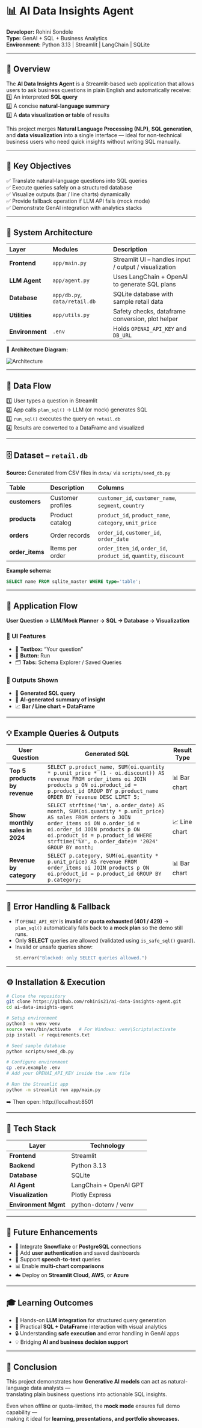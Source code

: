 # 📊 AI Data Insights Agent  

**Developer:** Rohini Sondole  
**Type:** GenAI + SQL + Business Analytics  
**Environment:** Python 3.13 | Streamlit | LangChain | SQLite  

---

## 🧠 Overview  

The **AI Data Insights Agent** is a Streamlit-based web application that allows users to ask business questions in plain English and automatically receive:  
1️⃣ An interpreted **SQL query**  
2️⃣ A concise **natural-language summary**  
3️⃣ A **data visualization or table** of results  

This project merges **Natural Language Processing (NLP)**, **SQL generation**, and **data visualization** into a single interface — ideal for non-technical business users who need quick insights without writing SQL manually.  

---

## 🎯 Key Objectives  

✅ Translate natural-language questions into SQL queries  
✅ Execute queries safely on a structured database  
✅ Visualize outputs (bar / line charts) dynamically  
✅ Provide fallback operation if LLM API fails (mock mode)  
✅ Demonstrate GenAI integration with analytics stacks  

---

## 🧩 System Architecture  

| Layer | Modules | Description |
|:------|:---------|:------------|
| **Frontend** | `app/main.py` | Streamlit UI – handles input / output / visualization |
| **LLM Agent** | `app/agent.py` | Uses LangChain + OpenAI to generate SQL plans |
| **Database** | `app/db.py`, `data/retail.db` | SQLite database with sample retail data |
| **Utilities** | `app/utils.py` | Safety checks, dataframe conversion, plot helper |
| **Environment** | `.env` | Holds `OPENAI_API_KEY` and `DB_URL` |

📌 **Architecture Diagram:**  

![Architecture](architecture.png)

---

## 🔁 Data Flow  

1️⃣ User types a question in Streamlit  
2️⃣ App calls `plan_sql()` → LLM (or mock) generates SQL  
3️⃣ `run_sql()` executes the query on `retail.db`  
4️⃣ Results are converted to a DataFrame and visualized  

---

## 🗄️ Dataset – `retail.db`  

**Source:** Generated from CSV files in `data/` via `scripts/seed_db.py`  

| Table | Description | Columns |
|:------|:-------------|:---------|
| **customers** | Customer profiles | `customer_id`, `customer_name`, `segment`, `country` |
| **products** | Product catalog | `product_id`, `product_name`, `category`, `unit_price` |
| **orders** | Order records | `order_id`, `customer_id`, `order_date` |
| **order_items** | Items per order | `order_item_id`, `order_id`, `product_id`, `quantity`, `discount` |

**Example schema:**
```sql
SELECT name FROM sqlite_master WHERE type='table';
```
---

## 🚀 Application Flow

**User Question → LLM/Mock Planner → SQL → Database → Visualization**

### 🧭 UI Features
- 📝 **Textbox:** “Your question”  
- 🔘 **Button:** Run  
- 🗂️ **Tabs:** Schema Explorer / Saved Queries  

### 🧾 Outputs Shown
- 🔎 **Generated SQL query**  
- 🧠 **AI-generated summary of insight**  
- 📈 **Bar / Line chart + DataFrame**

---

## 💡 Example Queries & Outputs

| User Question | Generated SQL | Result Type |
|----------------|---------------|--------------|
| **Top 5 products by revenue** | `SELECT p.product_name, SUM(oi.quantity * p.unit_price * (1 - oi.discount)) AS revenue FROM order_items oi JOIN products p ON oi.product_id = p.product_id GROUP BY p.product_name ORDER BY revenue DESC LIMIT 5;` | 📊 Bar chart |
| **Show monthly sales in 2024** | `SELECT strftime('%m', o.order_date) AS month, SUM(oi.quantity * p.unit_price) AS sales FROM orders o JOIN order_items oi ON o.order_id = oi.order_id JOIN products p ON oi.product_id = p.product_id WHERE strftime('%Y', o.order_date)= '2024' GROUP BY month;` | 📈 Line chart |
| **Revenue by category** | `SELECT p.category, SUM(oi.quantity * p.unit_price) AS revenue FROM order_items oi JOIN products p ON oi.product_id = p.product_id GROUP BY p.category;` | 📊 Bar chart |

---

## 🧱 Error Handling & Fallback

- If `OPENAI_API_KEY` is **invalid** or **quota exhausted (401 / 429)** → `plan_sql()` automatically falls back to a **mock plan** so the demo still runs.  
- Only **SELECT** queries are allowed (validated using `is_safe_sql()` guard).  
- Invalid or unsafe queries show:
  ```python
  st.error("Blocked: only SELECT queries allowed.")

---

## ⚙️ Installation & Execution

```bash
# Clone the repository
git clone https://github.com/rohinis21/ai-data-insights-agent.git
cd ai-data-insights-agent

# Setup environment
python3 -m venv venv
source venv/bin/activate   # For Windows: venv\Scripts\activate
pip install -r requirements.txt

# Seed sample database
python scripts/seed_db.py

# Configure environment
cp .env.example .env
# Add your OPENAI_API_KEY inside the .env file

# Run the Streamlit app
python -m streamlit run app/main.py
```

➡️ Then open: http://localhost:8501

---

## 🧰 Tech Stack

| Layer | Technology |
|--------|-------------|
| **Frontend** | Streamlit |
| **Backend** | Python 3.13 |
| **Database** | SQLite |
| **AI Agent** | LangChain + OpenAI GPT |
| **Visualization** | Plotly Express |
| **Environment Mgmt** | python-dotenv / venv |

---

## 🌟 Future Enhancements

- 🔗 Integrate **Snowflake** or **PostgreSQL** connections  
- 👤 Add **user authentication** and saved dashboards  
- 🎤 Support **speech-to-text** queries  
- 📊 Enable **multi-chart comparisons**  
- ☁️ Deploy on **Streamlit Cloud**, **AWS**, or **Azure**

---

## 🎓 Learning Outcomes

- 🤖 Hands-on **LLM integration** for structured query generation  
- 🧮 Practical **SQL + DataFrame** interaction with visual analytics  
- 🔒 Understanding **safe execution** and error handling in GenAI apps  
- 💡 Bridging **AI and business decision support**

---

## 🏁 Conclusion

This project demonstrates how **Generative AI models** can act as natural-language data analysts —  
translating plain business questions into actionable SQL insights.

Even when offline or quota-limited, the **mock mode** ensures full demo capability —  
making it ideal for **learning, presentations, and portfolio showcases.**



